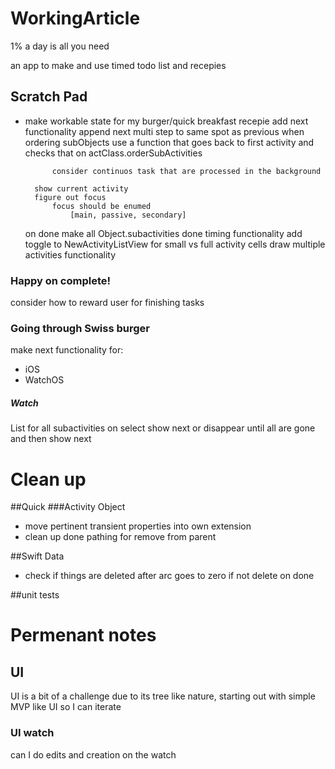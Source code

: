 # WorkingArticle
1% a day is all you need

an app to make and use timed todo list and recepies


## Scratch Pad
- make workable state for my burger/quick breakfast recepie
    add next functionality
        append next multi step to same spot as previous
            when ordering subObjects use a function that goes back to first activity and checks that on actClass.orderSubActivities
                
            consider continuos task that are processed in the background
            
        show current activity
        figure out focus
            focus should be enumed
                [main, passive, secondary]
        
    on done make all Object.subactivities done
    timing functionality
    add toggle to NewActivityListView for small vs full activity cells
    draw multiple activities functionality
    
### Happy on complete!
consider how to reward user for finishing tasks

### Going through Swiss burger
make next functionality for:
- iOS
- WatchOS

##### Watch
List for all subactivities on select show next or disappear until all are gone and then show next

# Clean up
##Quick
###Activity Object 
 - move pertinent transient properties into own extension
 - clean up done pathing for remove from parent

##Swift Data
- check if things are deleted after arc goes to zero if not delete on done

##unit tests

# Permenant notes
## UI
UI is a bit of a challenge due to its tree like nature, starting out with 
simple MVP like UI so I can iterate

### UI watch
can I do edits and creation on the watch
